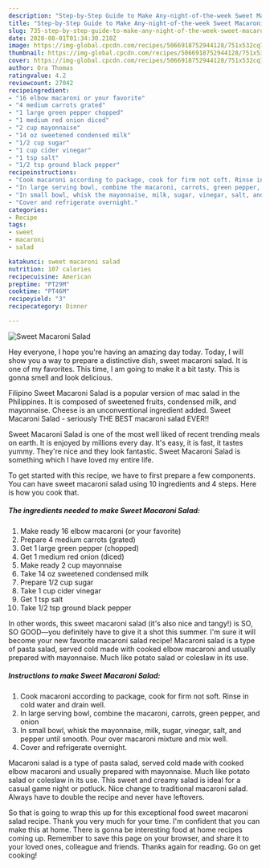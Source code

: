 ```yaml
---
description: "Step-by-Step Guide to Make Any-night-of-the-week Sweet Macaroni Salad"
title: "Step-by-Step Guide to Make Any-night-of-the-week Sweet Macaroni Salad"
slug: 735-step-by-step-guide-to-make-any-night-of-the-week-sweet-macaroni-salad
date: 2020-08-01T01:34:30.210Z
image: https://img-global.cpcdn.com/recipes/5066918752944128/751x532cq70/sweet-macaroni-salad-recipe-main-photo.jpg
thumbnail: https://img-global.cpcdn.com/recipes/5066918752944128/751x532cq70/sweet-macaroni-salad-recipe-main-photo.jpg
cover: https://img-global.cpcdn.com/recipes/5066918752944128/751x532cq70/sweet-macaroni-salad-recipe-main-photo.jpg
author: Ora Thomas
ratingvalue: 4.2
reviewcount: 27042
recipeingredient:
- "16 elbow macaroni or your favorite"
- "4 medium carrots grated"
- "1 large green pepper chopped"
- "1 medium red onion diced"
- "2 cup mayonnaise"
- "14 oz sweetened condensed milk"
- "1/2 cup sugar"
- "1 cup cider vinegar"
- "1 tsp salt"
- "1/2 tsp ground black pepper"
recipeinstructions:
- "Cook macaroni according to package, cook for firm not soft. Rinse in cold water and drain well."
- "In large serving bowl, combine the macaroni, carrots, green pepper, and onion"
- "In small bowl, whisk the mayonnaise, milk, sugar, vinegar, salt, and pepper until smooth. Pour over macaroni mixture and mix well."
- "Cover and refrigerate overnight."
categories:
- Recipe
tags:
- sweet
- macaroni
- salad

katakunci: sweet macaroni salad 
nutrition: 107 calories
recipecuisine: American
preptime: "PT29M"
cooktime: "PT46M"
recipeyield: "3"
recipecategory: Dinner

---
```



![Sweet Macaroni Salad](https://img-global.cpcdn.com/recipes/5066918752944128/751x532cq70/sweet-macaroni-salad-recipe-main-photo.jpg)

Hey everyone, I hope you're having an amazing day today. Today, I will show you a way to prepare a distinctive dish, sweet macaroni salad. It is one of my favorites. This time, I am going to make it a bit tasty. This is gonna smell and look delicious.

Filipino Sweet Macaroni Salad is a popular version of mac salad in the Philippines. It is composed of sweetened fruits, condensed milk, and mayonnaise. Cheese is an unconventional ingredient added. Sweet Macaroni Salad - seriously THE BEST macaroni salad EVER!!

Sweet Macaroni Salad is one of the most well liked of recent trending meals on earth. It is enjoyed by millions every day. It's easy, it is fast, it tastes yummy. They're nice and they look fantastic. Sweet Macaroni Salad is something which I have loved my entire life.


To get started with this recipe, we have to first prepare a few components. You can have sweet macaroni salad using 10 ingredients and 4 steps. Here is how you cook that.

<!--inarticleads1-->

##### The ingredients needed to make Sweet Macaroni Salad:

1. Make ready 16 elbow macaroni (or your favorite)
1. Prepare 4 medium carrots (grated)
1. Get 1 large green pepper (chopped)
1. Get 1 medium red onion (diced)
1. Make ready 2 cup mayonnaise
1. Take 14 oz sweetened condensed milk
1. Prepare 1/2 cup sugar
1. Take 1 cup cider vinegar
1. Get 1 tsp salt
1. Take 1/2 tsp ground black pepper


In other words, this sweet macaroni salad (it&#39;s also nice and tangy!) is SO, SO GOOD—you definitely have to give it a shot this summer. I&#39;m sure it will become your new favorite macaroni salad recipe! Macaroni salad is a type of pasta salad, served cold made with cooked elbow macaroni and usually prepared with mayonnaise. Much like potato salad or coleslaw in its use. 

<!--inarticleads2-->

##### Instructions to make Sweet Macaroni Salad:

1. Cook macaroni according to package, cook for firm not soft. Rinse in cold water and drain well.
1. In large serving bowl, combine the macaroni, carrots, green pepper, and onion
1. In small bowl, whisk the mayonnaise, milk, sugar, vinegar, salt, and pepper until smooth. Pour over macaroni mixture and mix well.
1. Cover and refrigerate overnight.


Macaroni salad is a type of pasta salad, served cold made with cooked elbow macaroni and usually prepared with mayonnaise. Much like potato salad or coleslaw in its use. This sweet and creamy salad is ideal for a casual game night or potluck. Nice change to traditional macaroni salad. Always have to double the recipe and never have leftovers. 

So that is going to wrap this up for this exceptional food sweet macaroni salad recipe. Thank you very much for your time. I'm confident that you can make this at home. There is gonna be interesting food at home recipes coming up. Remember to save this page on your browser, and share it to your loved ones, colleague and friends. Thanks again for reading. Go on get cooking!
